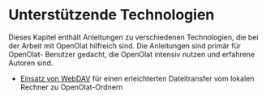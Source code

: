 # Unterstützende Technologien

Dieses Kapitel enthält Anleitungen zu verschiedenen Technologien, die bei der
Arbeit mit OpenOlat hilfreich sind. Die Anleitungen sind primär für OpenOlat-
Benutzer gedacht, die OpenOlat intensiv nutzen und erfahrene Autoren sind.

  * [Einsatz von WebDAV](Using_WebDAV.de.md) für einen erleichterten Dateitransfer vom lokalen Rechner zu OpenOlat-Ordnern

